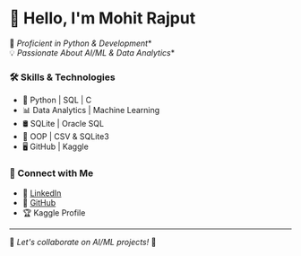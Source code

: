 # 👋 Hello, I'm Mohit Rajput  

🚀 *Proficient in Python & Development**  
💡 *Passionate About AI/ML & Data Analytics**  

### 🛠 Skills & Technologies  
- 🐍 Python | SQL | C
- 📊 Data Analytics | Machine Learning  
- 🛢️ SQLite | Oracle SQL  
- 📝 OOP | CSV & SQLite3  
- 🖥️ GitHub | Kaggle  

### 🔗 Connect with Me  
- 💼 [LinkedIn]()  
- 📂 [GitHub]()  
- 🏆 Kaggle Profile  

---

💬 *Let's collaborate on AI/ML projects!* 🚀
